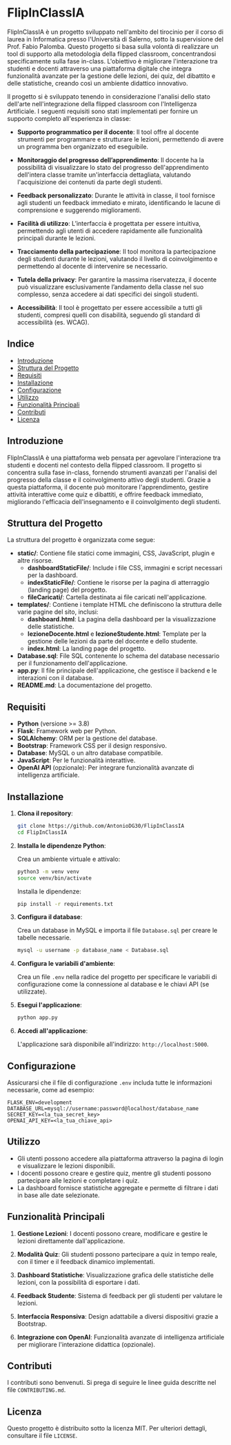 
# FlipInClassIA

FlipInClassIA è un progetto sviluppato nell'ambito del tirocinio per il corso di laurea in Informatica presso l'Università di Salerno, sotto la supervisione del Prof. Fabio Palomba. Questo progetto si basa sulla volontà di realizzare un tool di supporto alla metodologia della flipped classroom, concentrandosi specificamente sulla fase in-class. L'obiettivo è migliorare l'interazione tra studenti e docenti attraverso una piattaforma digitale che integra funzionalità avanzate per la gestione delle lezioni, dei quiz, del dibattito e delle statistiche, creando così un ambiente didattico innovativo.

Il progetto si è sviluppato tenendo in considerazione l'analisi dello stato dell'arte nell'integrazione della flipped classroom con l'Intelligenza Artificiale. I seguenti requisiti sono stati implementati per fornire un supporto completo all'esperienza in classe:

- **Supporto programmatico per il docente**: Il tool offre al docente strumenti per programmare e strutturare le lezioni, permettendo di avere un programma ben organizzato ed eseguibile.

- **Monitoraggio del progresso dell’apprendimento**: Il docente ha la possibilità di visualizzare lo stato del progresso dell'apprendimento dell'intera classe tramite un'interfaccia dettagliata, valutando l'acquisizione dei contenuti da parte degli studenti.

- **Feedback personalizzato**: Durante le attività in classe, il tool fornisce agli studenti un feedback immediato e mirato, identificando le lacune di comprensione e suggerendo miglioramenti.

- **Facilità di utilizzo**: L’interfaccia è progettata per essere intuitiva, permettendo agli utenti di accedere rapidamente alle funzionalità principali durante le lezioni.

- **Tracciamento della partecipazione**: Il tool monitora la partecipazione degli studenti durante le lezioni, valutando il livello di coinvolgimento e permettendo al docente di intervenire se necessario.

- **Tutela della privacy**: Per garantire la massima riservatezza, il docente può visualizzare esclusivamente l’andamento della classe nel suo complesso, senza accedere ai dati specifici dei singoli studenti.

- **Accessibilità**: Il tool è progettato per essere accessibile a tutti gli studenti, compresi quelli con disabilità, seguendo gli standard di accessibilità (es. WCAG).

## Indice

- [Introduzione](#introduzione)
- [Struttura del Progetto](#struttura-del-progetto)
- [Requisiti](#requisiti)
- [Installazione](#installazione)
- [Configurazione](#configurazione)
- [Utilizzo](#utilizzo)
- [Funzionalità Principali](#funzionalità-principali)
- [Contributi](#contributi)
- [Licenza](#licenza)

## Introduzione

FlipInClassIA è una piattaforma web pensata per agevolare l'interazione tra studenti e docenti nel contesto della flipped classroom. Il progetto si concentra sulla fase in-class, fornendo strumenti avanzati per l'analisi del progresso della classe e il coinvolgimento attivo degli studenti. Grazie a questa piattaforma, il docente può monitorare l'apprendimento, gestire attività interattive come quiz e dibattiti, e offrire feedback immediato, migliorando l'efficacia dell'insegnamento e il coinvolgimento degli studenti.

## Struttura del Progetto

La struttura del progetto è organizzata come segue:

- **static/**: Contiene file statici come immagini, CSS, JavaScript, plugin e altre risorse.
  - **dashboardStaticFile/**: Include i file CSS, immagini e script necessari per la dashboard.
  - **indexStaticFile/**: Contiene le risorse per la pagina di atterraggio (landing page) del progetto.
  - **fileCaricati/**: Cartella destinata ai file caricati nell'applicazione.
- **templates/**: Contiene i template HTML che definiscono la struttura delle varie pagine del sito, inclusi:
  - **dashboard.html**: La pagina della dashboard per la visualizzazione delle statistiche.
  - **lezioneDocente.html** e **lezioneStudente.html**: Template per la gestione delle lezioni da parte del docente e dello studente.
  - **index.html**: La landing page del progetto.
- **Database.sql**: File SQL contenente lo schema del database necessario per il funzionamento dell'applicazione.
- **app.py**: Il file principale dell'applicazione, che gestisce il backend e le interazioni con il database.
- **README.md**: La documentazione del progetto.

## Requisiti

- **Python** (versione >= 3.8)
- **Flask**: Framework web per Python.
- **SQLAlchemy**: ORM per la gestione del database.
- **Bootstrap**: Framework CSS per il design responsivo.
- **Database**: MySQL o un altro database compatibile.
- **JavaScript**: Per le funzionalità interattive.
- **OpenAI API** (opzionale): Per integrare funzionalità avanzate di intelligenza artificiale.

## Installazione

1. **Clona il repository**:

   ```bash
   git clone https://github.com/AntonioDG30/FlipInClassIA
   cd FlipInClassIA
   ```

2. **Installa le dipendenze Python**:

   Crea un ambiente virtuale e attivalo:

   ```bash
   python3 -m venv venv
   source venv/bin/activate
   ```

   Installa le dipendenze:

   ```bash
   pip install -r requirements.txt
   ```

3. **Configura il database**:

   Crea un database in MySQL e importa il file `Database.sql` per creare le tabelle necessarie.

   ```bash
   mysql -u username -p database_name < Database.sql
   ```

4. **Configura le variabili d'ambiente**:

   Crea un file `.env` nella radice del progetto per specificare le variabili di configurazione come la connessione al database e le chiavi API (se utilizzate).

5. **Esegui l'applicazione**:

   ```bash
   python app.py
   ```

6. **Accedi all'applicazione**:

   L'applicazione sarà disponibile all'indirizzo: `http://localhost:5000`.

## Configurazione

Assicurarsi che il file di configurazione `.env` includa tutte le informazioni necessarie, come ad esempio:

```
FLASK_ENV=development
DATABASE_URL=mysql://username:password@localhost/database_name
SECRET_KEY=<la_tua_secret_key>
OPENAI_API_KEY=<la_tua_chiave_api>
```

## Utilizzo

- Gli utenti possono accedere alla piattaforma attraverso la pagina di login e visualizzare le lezioni disponibili.
- I docenti possono creare e gestire quiz, mentre gli studenti possono partecipare alle lezioni e completare i quiz.
- La dashboard fornisce statistiche aggregate e permette di filtrare i dati in base alle date selezionate.

## Funzionalità Principali

1. **Gestione Lezioni**: I docenti possono creare, modificare e gestire le lezioni direttamente dall'applicazione.

2. **Modalità Quiz**: Gli studenti possono partecipare a quiz in tempo reale, con il timer e il feedback dinamico implementati.

3. **Dashboard Statistiche**: Visualizzazione grafica delle statistiche delle lezioni, con la possibilità di esportare i dati.

4. **Feedback Studente**: Sistema di feedback per gli studenti per valutare le lezioni.

5. **Interfaccia Responsiva**: Design adattabile a diversi dispositivi grazie a Bootstrap.

6. **Integrazione con OpenAI**: Funzionalità avanzate di intelligenza artificiale per migliorare l'interazione didattica (opzionale).

## Contributi

I contributi sono benvenuti. Si prega di seguire le linee guida descritte nel file `CONTRIBUTING.md`.

## Licenza

Questo progetto è distribuito sotto la licenza MIT. Per ulteriori dettagli, consultare il file `LICENSE`.
